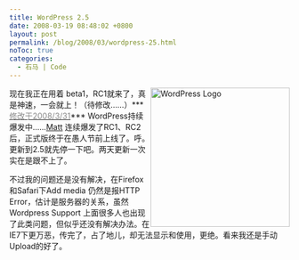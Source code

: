 ```yaml
---
title: WordPress 2.5
date: 2008-03-19 08:48:02 +0800
layout: post
permalink: /blog/2008/03/wordpress-25.html
noToc: true
categories:
  - 石马 | Code
---
```

<img title="WordPress Logo" style="float: right;" alt="WordPress Logo" src="{{ site.JB.STATIC_PATH }}/images/wordpress-logo.png" width="250" /> 
现在我正在用着 beta1，RC1就来了，真是神速，一会就上！（待修改&#8230;&#8230;）***<span style="text-decoration: underline;"><span style="color: rgb(136, 136, 136);">修改于2008/3/31</span></span>*** WordPress持续爆发中&#8230;&#8230;<a title="域名比较......帅" href="http://ma.tt/">Matt</a> 连续爆发了RC1、RC2后，正式版终于在愚人节前上线了。呼。更新到2.5就先停一下吧。两天更新一次实在是跟不上了。

不过我的问题还是没有解决，在Firefox和Safari下Add media 仍然是报HTTP Error，估计是服务器的关系，虽然Wordpress Support 上面很多人也出现了此类问题，但似乎还没有解决办法。在IE7下更万恶，传完了，占了地儿，却无法显示和使用，更绝。看来我还是手动Upload的好了。